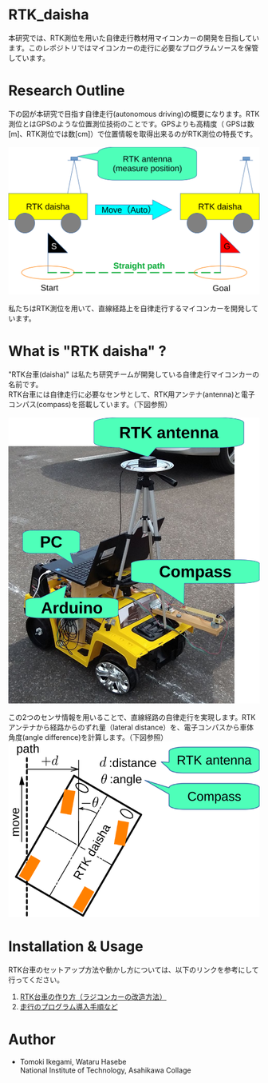 # RTK_daisha
本研究では、RTK測位を用いた自律走行教材用マイコンカーの開発を目指しています。このレポジトリではマイコンカーの走行に必要なプログラムソースを保管しています。

# Research Outline
下の図が本研究で目指す自律走行(autonomous driving)の概要になります。RTK測位とはGPSのような位置測位技術のことです。GPSよりも高精度（ GPSは数[m]、RTK測位では数[cm]）で位置情報を取得出来るのがRTK測位の特長です。<br><br> 
![research_outline](https://github.com/TomokiIkegami/RTK_autonomous_car/blob/master/images/research_outline.svg)

私たちはRTK測位を用いて、直線経路上を自律走行するマイコンカーを開発しています。

# What is "RTK daisha" ?
"RTK台車(daisha)" は私たち研究チームが開発している自律走行マイコンカーの名前です。<br>
RTK台車には自律走行に必要なセンサとして、RTK用アンテナ(antenna)と電子コンパス(compass)を搭載しています。（下図参照）<br><br>
![RTK_daisha](https://github.com/TomokiIkegami/RTK_autonomous_car/blob/master/images/RTK_daisha.svg)


この2つのセンサ情報を用いることで、直線経路の自律走行を実現します。RTKアンテナから経路からのずれ量（lateral distance）を、電子コンパスから車体角度(angle difference)を計算します。（下図参照）
![what_is_distance_and_angle](https://github.com/TomokiIkegami/RTK_autonomous_car/blob/master/images/what_is_distance_and_angle.svg)

# Installation & Usage
RTK台車のセットアップ方法や動かし方については、以下のリンクを参考にして行ってください。

1. [RTK台車の作り方（ラジコンカーの改造方法）](https://asahikawa-nct.ac.jp/ts/systems/okashiwa/rtk_cart/)
2. [走行のプログラム導入手順など](http://onshape.thick.jp/onshape/108/)

# Author
* Tomoki Ikegami, Wataru Hasebe <br>
National Institute of Technology, Asahikawa Collage
